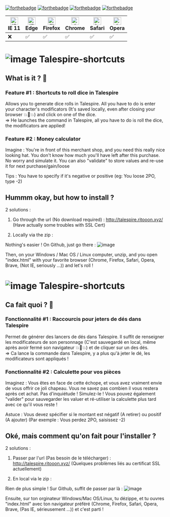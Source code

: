 [![forthebadge](https://forthebadge.com/images/badges/built-with-grammas-recipe.svg)](https://forthebadge.com) [![forthebadge](https://forthebadge.com/images/badges/built-with-love.svg)](https://forthebadge.com)  [![forthebadge](https://forthebadge.com/images/badges/gluten-free.svg)](https://forthebadge.com) [![forthebadge](https://forthebadge.com/images/badges/powered-by-coffee.svg)](https://forthebadge.com) 

| [<img src="https://icons.iconarchive.com/icons/cornmanthe3rd/metronome/128/Internet-ie-icon.png" alt="IE / Edge" width="24px" height="24px" />](http://godban.github.io/browsers-support-badges/)</br>IE 11 | [<img src="https://raw.githubusercontent.com/alrra/browser-logos/master/src/edge/edge_48x48.png" alt="IE / Edge" width="24px" height="24px" />](http://godban.github.io/browsers-support-badges/)</br> Edge | [<img src="https://raw.githubusercontent.com/alrra/browser-logos/master/src/firefox/firefox_48x48.png" alt="Firefox" width="24px" height="24px" />](http://godban.github.io/browsers-support-badges/)</br>Firefox | [<img src="https://raw.githubusercontent.com/alrra/browser-logos/master/src/chrome/chrome_48x48.png" alt="Chrome" width="24px" height="24px" />](http://godban.github.io/browsers-support-badges/)</br>Chrome | [<img src="https://raw.githubusercontent.com/alrra/browser-logos/master/src/safari/safari_48x48.png" alt="Safari" width="24px" height="24px" />](http://godban.github.io/browsers-support-badges/)</br>Safari | [<img src="https://raw.githubusercontent.com/alrra/browser-logos/master/src/opera/opera_48x48.png" alt="Opera" width="24px" height="24px" />](http://godban.github.io/browsers-support-badges/)</br>Opera |
| --------- | --------- | --------- | --------- | --------- | --------- |
| ❌ | ✅ | ✅ | ✅| ✅| ✅

# ![image](https://user-images.githubusercontent.com/2474167/117669756-8a20eb00-b1a7-11eb-975b-35e9f34b9f51.png) Talespire-shortcuts

## What is it ? 🤔

### Feature #1 : Shortcuts to roll dice in Talespire 

Allows you to generate dice rolls in Talespire. All you have to do is enter your character's modificators (It's saved locally, even after closing your browser 💥🧠💥) and click on one of the dice. <br />
=> He launches the command in Talespire, all you have to do is roll the dice, the modificators are applied!

### Feature #2 : Money calculator

Imagine : You're in front of this merchant shop, and you need this really nice looking hat. You don't know how much you'll have left after this purchase. No worry and simulate it. You can also "validate" to store values and re-use it for next purchase/gain/loose

Tips : You have to specify if it's negative or positive (eg: You loose 2PO, type -2)

## Hummm okay, but how to install ?

2 solutions : 

1) Go through the url (No download required) : http://talespire.ritooon.xyz/ (Have actually some troubles with SSL Cert)

2) Locally via the zip  :


Nothing's easier ! On Github, just go there : 
![image](https://user-images.githubusercontent.com/2474167/117661375-95bbe400-b19e-11eb-9e9d-7cffe4d1a713.png)


Then, on your Windows / Mac OS / Linux computer, unzip, and you open "index.html" with your favorite browser (Chrome, Firefox, Safari, Opera, Brave, (Not IE, seriously ...)) and let's roll !

# ![image](https://user-images.githubusercontent.com/2474167/117669851-a3299c00-b1a7-11eb-9692-57588fee1802.png) Talespire-shortcuts

## Ca fait quoi ? 🤔

### Fonctionnalité #1 : Raccourcis pour jeters de dés dans Talespire

Permet de générer des lancers de dés dans Talespire. Il suffit de renseigner les modificateurs de son personnage (C'est sauvegardé en local, même après avoir fermé son navigateur 💥🧠💥) et de cliquer sur un des dés.<br />
=> Ca lance la commande dans Talespire, y a plus qu'à jeter le dé, les modificateurs sont appliqués !

### Fonctionnalité #2 : Calculette pour vos pièces

Imaginez : Vous êtes en face de cette échope, et vous avez vraiment envie de vous offrir ce joli chapeau. Vous ne savez pas combien il vous restera après cet achat. Pas d'inquiétude ! Simulez-le ! Vous pouvez également "valider" pour sauvegarder les valuer et ré-utiliser la calculette plus tard avec ce qu'il vous reste !

Astuce : Vous devez spécifier si le montant est négatif (A retirer) ou positif (A ajouter) (Par exemple : Vous perdez 2PO, saisissez -2)

## Oké, mais comment qu'on fait pour l'installer ?

2 solutions : 

1) Passer par l'url (Pas besoin de le télécharger) : http://talespire.ritooon.xyz/ (Quelques problèmes liés au certificat SSL actuellement)

2) En local via le zip  :


Rien de plus simple ! Sur Github, suffit de passer par là : 
![image](https://user-images.githubusercontent.com/2474167/117661375-95bbe400-b19e-11eb-9e9d-7cffe4d1a713.png)


Ensuite, sur ton orginateur Windows/Mac OS/Linux, tu dézippe, et tu ouvres "index.html" avec ton navigateur préféré (Chrome, Firefox, Safari, Opera, Brave, (Pas IE, sérieusement ...)) et c'est parti ! 
